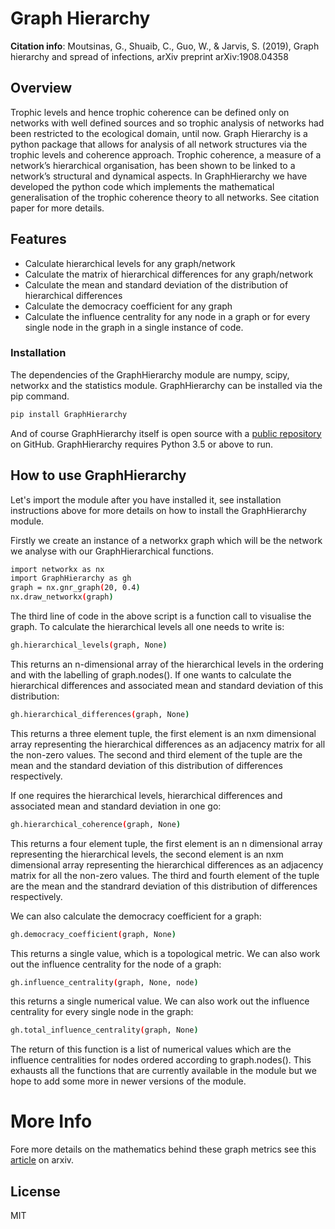 # Graph Hierarchy

**Citation info**:  Moutsinas, G., Shuaib, C., Guo, W., & Jarvis, S. (2019), Graph hierarchy and spread of infections, arXiv preprint arXiv:1908.04358

## Overview
Trophic levels and hence trophic coherence can be defined only on networks with well defined sources and so trophic analysis of networks had been restricted to the ecological domain, until now. Graph Hierarchy is a python package that allows for analysis of all network structures via the trophic levels and coherence approach.  Trophic coherence, a measure of a network’s hierarchical organisation, has been shown to be linked to a network’s structural and dynamical aspects. In GraphHierarchy we have developed the python code which implements the mathematical generalisation of the trophic coherence theory to all networks. See citation paper for more details. 

## Features
  - Calculate hierarchical levels for any graph/network
  - Calculate the matrix of hierarchical differences for any graph/network
  - Calculate the mean and standard deviation of the distribution of hierarchical differences 
  - Calculate the democracy coefficient for any graph
  - Calculate the influence centrality for any node in a graph or for every single node in the graph in a single instance of code.


### Installation

The dependencies of the GraphHierarchy module are numpy, scipy, networkx and the statistics module. GraphHierarchy can be installed via the pip command.

```sh
pip install GraphHierarchy
```
And of course GraphHierarchy itself is open source with a [public repository] on GitHub. GraphHierarchy requires Python 3.5 or above to run. 

## How to use GraphHierarchy

Let's import the module after you have installed it, see installation instructions above for more details on how to install the GraphHierarchy module.

Firstly we create an instance of a networkx graph which will be the network we analyse with our GraphHierarchical functions.

```sh
import networkx as nx
import GraphHierarchy as gh
graph = nx.gnr_graph(20, 0.4)
nx.draw_networkx(graph)
```
The third line of code in the above script is a function call to visualise the graph. To calculate the hierarchical levels all one needs to write is:

```sh
gh.hierarchical_levels(graph, None)
```
This returns an n-dimensional array of the hierarchical levels in the ordering and with the labelling of graph.nodes(). If one wants to calculate the hierarchical differences and associated mean and standard deviation of this distribution:

```sh
gh.hierarchical_differences(graph, None)
```

This returns a three element tuple, the first element is an nxm dimensional array representing the hierarchical differences as an adjacency matrix for all the non-zero values. The second and third element of the tuple are the mean and the standard deviation of this distribution of differences respectively. 

If one requires the hierarchical levels, hierarchical differences and associated mean and standard deviation in one go:

```sh
gh.hierarchical_coherence(graph, None)
```

This returns a four element tuple, the first element is an n dimensional array representing the hierarchical levels, the second element is an nxm dimensional array representing the hierarchical differences as an adjacency matrix for all the non-zero values. The third and fourth element of the tuple are the mean and the standrard deviation of this distribution of differences respectively. 

We can also calculate the democracy coefficient for a graph:

```sh
gh.democracy_coefficient(graph, None)
```

This returns a single value, which is a topological metric. We can also work out the influence centrality for the node of a graph:

```sh
gh.influence_centrality(graph, None, node)
```
this returns a single numerical value. We can also work out the influence centrality for every single node in the graph:

```sh
gh.total_influence_centrality(graph, None)
```

The return of this function is a list of numerical values which are the influence centralities for nodes ordered according to graph.nodes(). This exhausts all the functions that are currently available in the module but we hope to add some more in newer versions of the module. 


# More Info
Fore more details on the mathematics behind these graph metrics see this [article] on arxiv. 

License
----

MIT

[article]: <https://arxiv.org/abs/1908.04358>
[public repository]: <https://github.com/shuaib7860/GraphHierarchy>
